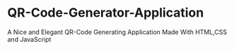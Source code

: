 # QR-Code-Generator-Application
A Nice and Elegant QR-Code Generating Application Made With HTML,CSS and JavaScript
